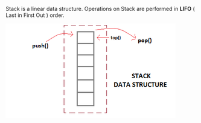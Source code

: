 Stack is a linear data structure. Operations on Stack are performed in **LIFO** ( Last in First Out ) order.

![](images/stack-data-structure.png)
